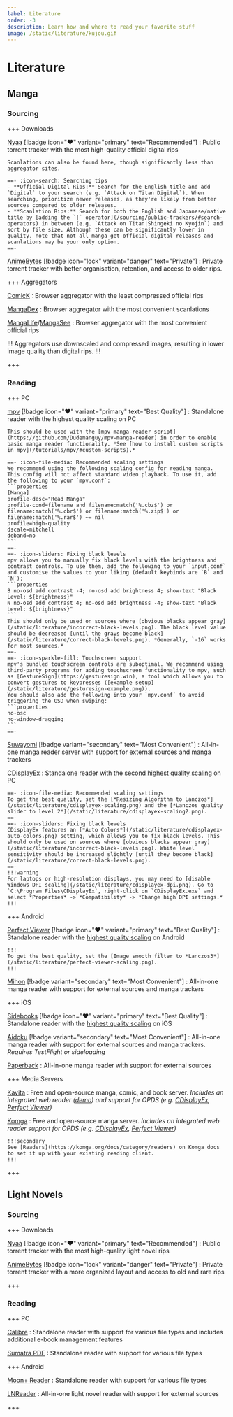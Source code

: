 ```yaml
---
label: Literature
order: -3
description: Learn how and where to read your favorite stuff
image: /static/literature/kujou.gif
---
```


# Literature

## Manga

### Sourcing

+++ Downloads

[Nyaa](https://nyaa.si) [!badge icon=":heart:" variant="primary" text="Recommended"]
:   Public torrent tracker with the most high-quality official digital rips

    Scanlations can also be found here, though significantly less than aggregator sites.

    ==- :icon-search: Searching tips
    - **Official Digital Rips:** Search for the English title and add `Digital` to your search (e.g. `Attack on Titan Digital`). When searching, prioritize newer releases, as they're likely from better sources compared to older releases.
    - **Scanlation Rips:** Search for both the English and Japanese/native title by [adding the `|` operator](/sourcing/public-trackers/#search-operators) in between (e.g. `Attack on Titan|Shingeki no Kyojin`) and sort by file size. Although these can be significantly lower in quality, note that not all manga get official digital releases and scanlations may be your only option.
    ==-

[AnimeBytes](https://animebytes.tv) [!badge icon="lock" variant="danger" text="Private"]
:   Private torrent tracker with better organisation, retention, and access to older rips.

+++ Aggregators

[ComicK](https://comick.cc/)
:   Browser aggregator with the least compressed official rips

[MangaDex](https://mangadex.org)
:   Browser aggregator with the most convenient scanlations

[MangaLife](https://manga4life.com)/[MangaSee](https://mangasee123.com)
:   Browser aggregator with the most convenient official rips

!!!
Aggregators use downscaled and compressed images, resulting in lower image quality than digital rips.
!!!

+++

### Reading

+++ PC

[mpv](https://mpv.io/installation/) [!badge icon=":heart:" variant="primary" text="Best Quality"]
:   Standalone reader with the highest quality scaling on PC

    This should be used with the [mpv-manga-reader script](https://github.com/Dudemanguy/mpv-manga-reader) in order to enable basic manga reader functionality. *See [how to install custom scripts in mpv](/tutorials/mpv/#custom-scripts).*

    ==- :icon-file-media: Recommended scaling settings
    We recommend using the following scaling config for reading manga. This config will not affect standard video playback. To use it, add the following to your `mpv.conf`:
    ```properties
    [Manga]
    profile-desc="Read Manga"
    profile-cond=filename and filename:match('%.cbz$') or filename:match('%.cbr$') or filename:match('%.zip$') or filename:match('%.rar$') ~= nil
    profile=high-quality
    dscale=mitchell
    deband=no
    ```
    ==-
    ==- :icon-sliders: Fixing black levels
    mpv allows you to manually fix black levels with the brightness and contrast controls. To use them, add the following to your `input.conf` and customise the values to your liking (default keybinds are `B` and `N`):
    ```properties
    B no-osd add contrast -4; no-osd add brightness 4; show-text "Black Level: ${brightness}"
    N no-osd add contrast 4; no-osd add brightness -4; show-text "Black Level: ${brightness}"
    ```
    This should only be used on sources where [obvious blacks appear gray](/static/literature/incorrect-black-levels.png). The black level value should be decreased [until the grays become black](/static/literature/correct-black-levels.png). *Generally, `-16` works for most sources.*
    ==-
    ==- :icon-sparkle-fill: Touchscreen support
    mpv's bundled touchscreen controls are suboptimal. We recommend using third-party programs for adding touchscreen functionality to mpv, such as [GestureSign](https://gesturesign.win), a tool which allows you to convert gestures to keypresses ([example setup](/static/literature/gesturesign-example.png)).  
    You should also add the following into your `mpv.conf` to avoid triggering the OSD when swiping:
    ```properties
    no-osc
    no-window-dragging
    ```
    ==-

[Suwayomi](https://github.com/Suwayomi/Suwayomi-Server) [!badge variant="secondary" text="Most Convenient"]
:   All-in-one manga reader server with support for external sources and manga trackers

[CDisplayEx](https://www.cdisplayex.com)
:   Standalone reader with the [second highest quality scaling](https://slow.pics/c/y737QBlP) on PC

    ==- :icon-file-media: Recommended scaling settings
    To get the best quality, set the [*Resizing Algorithm to Lanczos*](/static/literature/cdisplayex-scaling.png) and the [*Lanczos quality slider to level 2*](/static/literature/cdisplayex-scaling2.png).
    ==-
    ==- :icon-sliders: Fixing black levels
    CDisplayEx features an [*Auto Colors*](/static/literature/cdisplayex-auto-colors.png) setting, which allows you to fix black levels. This should only be used on sources where [obvious blacks appear gray](/static/literature/incorrect-black-levels.png). White level sensitivity should be increased slightly [until they become black](/static/literature/correct-black-levels.png).
    ==-
    !!!warning
    For laptops or high-resolution displays, you may need to [disable Windows DPI scaling](/static/literature/cdisplayex-dpi.png). Go to `C:\Program Files\CDisplayEx`, right-click on `CDisplayEx.exe` and select *Properties* -> *Compatibility* -> *Change high DPI settings.*
    !!!

+++ Android

[Perfect Viewer](https://play.google.com/store/apps/details?id=com.rookiestudio.perfectviewer) [!badge icon=":heart:" variant="primary" text="Best Quality"]
:   Standalone reader with the [highest quality scaling](https://slow.pics/c/y737QBlP) on Android

    !!!
    To get the best quality, set the [Image smooth filter to *Lanczos3*](/static/literature/perfect-viewer-scaling.png).
    !!!

[Mihon](https://github.com/mihonapp/mihon) [!badge variant="secondary" text="Most Convenient"]
:   All-in-one manga reader with support for external sources and manga trackers

+++ iOS

[Sidebooks](https://apps.apple.com/app/id409777225) [!badge icon=":heart:" variant="primary" text="Best Quality"]
:   Standalone reader with the [highest quality scaling](https://slow.pics/c/gUsyOomL) on iOS

[Aidoku](https://aidoku.app) [!badge variant="secondary" text="Most Convenient"]
:   All-in-one manga reader with support for external sources and manga trackers. *Requires TestFlight or sideloading*

[Paperback](https://paperback.moe)
:   All-in-one manga reader with support for external sources

+++ Media Servers

[Kavita](https://www.kavitareader.com)
:   Free and open-source manga, comic, and book server. *Includes an integrated web reader ([demo](https://wiki.kavitareader.com/en/kavita-demo)) and support for OPDS (e.g. [CDisplayEx](https://www.cdisplayex.com), [Perfect Viewer](https://play.google.com/store/apps/details?id=com.rookiestudio.perfectviewer))*

[Komga](https://komga.org)
:   Free and open-source manga server. *Includes an integrated web reader support for OPDS (e.g. [CDisplayEx](https://www.cdisplayex.com), [Perfect Viewer](https://play.google.com/store/apps/details?id=com.rookiestudio.perfectviewer))*

    !!!secondary
    See [Readers](https://komga.org/docs/category/readers) on Komga docs to set it up with your existing reading client.
    !!!

+++

## Light Novels

### Sourcing

+++ Downloads

[Nyaa](https://nyaa.si) [!badge icon=":heart:" variant="primary" text="Recommended"]
:   Public torrent tracker with the most high-quality light novel rips

[AnimeBytes](https://animebytes.tv) [!badge icon="lock" variant="danger" text="Private"]
:   Private torrent tracker with a more organized layout and access to old and rare rips

+++

### Reading

+++ PC

[Calibre](https://calibre-ebook.com)
:   Standalone reader with support for various file types and includes additional e-book management features

[Sumatra PDF](https://www.sumatrapdfreader.org)
:   Standalone reader with support for various file types

+++ Android

[Moon+ Reader](https://play.google.com/store/apps/details?id=com.flyersoft.moonreader)
:   Standalone reader with support for various file types

[LNReader](https://github.com/LNReader/lnreader)
:   All-in-one light novel reader with support for external sources

+++
